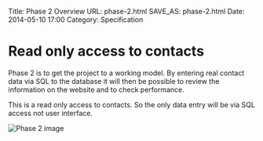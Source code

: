 Title: Phase 2 Overview
URL: phase-2.html
SAVE_AS: phase-2.html
Date: 2014-05-10 17:00
Category: Specification

# Read only access to contacts
Phase 2 is to get the project to a working model.  By entering real contact data via SQL to the database it will then be possible to review the information on the website and to check performance.

This is a read only access to contacts.  So the only data entry will be via SQL access not user interface.


![Phase 2 image][]

[Phase 2 image]: http://drummonds.github.io/galleria/images/sitemap2.png



